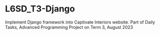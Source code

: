 # L6SD_T3-Django
Implement Django framework into Captivate Interiors website. Part of Daily Tasks, Advanced Programming Project on Term 3, August 2023

